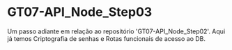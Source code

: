 # GT07-API_Node_Step03
Um passo adiante em relação ao repositório 'GT07-API_Node_Step02'. Aqui já temos Criptografia de senhas e Rotas funcionais de acesso ao DB.
